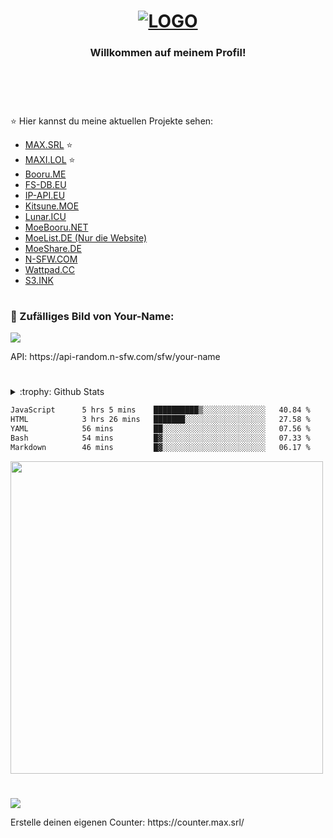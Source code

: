 <div align="center">
  <h1><a href="#" target="_blank"><img alt="LOGO" src="https://maxi.lol/data/img/banner-v1.png"></a></h1>
   <h3>Willkommen auf meinem Profil!</h3></br></br>
  </div>
</div>

<h1></h1>

:star: Hier kannst du meine aktuellen Projekte sehen:
- [MAX.SRL](https://max.srl) :star:
- [MAXI.LOL](https://maxi.lol) :star:
- [Booru.ME](https://booru.me)
- [FS-DB.EU](https://fs-db.eu)
- [IP-API.EU](https://ip-api.eu)
- [Kitsune.MOE](https://kitsune.moe)
- [Lunar.ICU](https://lunar.icu)
- [MoeBooru.NET](https://moebooru.net)
- [MoeList.DE (Nur die Website)](https://moelist.net)
- [MoeShare.DE](https://moeshare.de)
- [N-SFW.COM](https://n-sfw.com)
- [Wattpad.CC](https://wattpad.cc)
- [S3.INK](https://s3.ink)

<h1></h1>
<h3>🌠 Zufälliges Bild von Your-Name:</h2>
<img src="https://api-random.n-sfw.com/sfw/your-name">
<p>API: https://api-random.n-sfw.com/sfw/your-name</p>
<h1></h1>

<details>
<summary>:trophy: Github Stats</summary>
<img src="https://bad-apple-github-readme.vercel.app/api?show_bg=1&username=maximiliangt500">
<img src="https://github-profile-trophy.vercel.app/?username=maximiliangt500">
</details>

<!--START_SECTION:waka-->

```txt
JavaScript      5 hrs 5 mins    ██████████▒░░░░░░░░░░░░░░   40.84 %
HTML            3 hrs 26 mins   ███████░░░░░░░░░░░░░░░░░░   27.58 %
YAML            56 mins         ██░░░░░░░░░░░░░░░░░░░░░░░   07.56 %
Bash            54 mins         █▓░░░░░░░░░░░░░░░░░░░░░░░   07.33 %
Markdown        46 mins         █▓░░░░░░░░░░░░░░░░░░░░░░░   06.17 %
```

<!--END_SECTION:waka-->

<img src="https://img.anili.st/user/611425" width="500">
<h1></h1>
<img src="https://counter.max.srl/get/@maximiliangt500?theme=asoul">
<p>Erstelle deinen eigenen Counter: https://counter.max.srl/</p>
